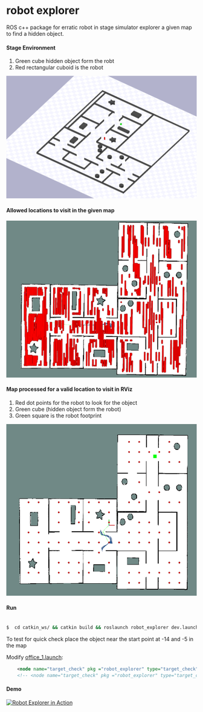 # robot explorer

ROS c++ package for erratic robot in stage simulator explorer a given map to find a hidden object. 

#### Stage Environment 
1. Green cube hidden object form the robt
2. Red rectangular cuboid is the robot


![env](imgs/env.png)

#### Allowed locations to visit in the given map

![locs](imgs/locs.png)
#### Map processed for a valid location to visit in RViz
1. Red dot points for the robot to look for the object
2. Green cube (hidden object form the robot)
3. Green square is the robot footprint
   
![rviz](imgs/rviz.png)


#### Run

```sh

$  cd catkin_ws/ && catkin build && roslaunch robot_explorer dev.launch 

```

To test for quick check place the object near the start point at -14 and -5 in the map

Modify [office_1.launch](launch/office_1.launch):


```xml
    <node name="target_check" pkg ="robot_explorer" type="target_check" output="screen" args="-14 -5"/>
    <!-- <node name="target_check" pkg ="robot_explorer" type="target_check" output="screen" args="8 15"/> -->
```
#### Demo

[![Robot Explorer in Action](http://img.youtube.com/vi/Epou_Fu7H-o/0.jpg)](http://www.youtube.com/watch?v=Epou_Fu7H-o "Robot Explore - Finding Hidden Object - RViz and Stage ROS Simulator")

